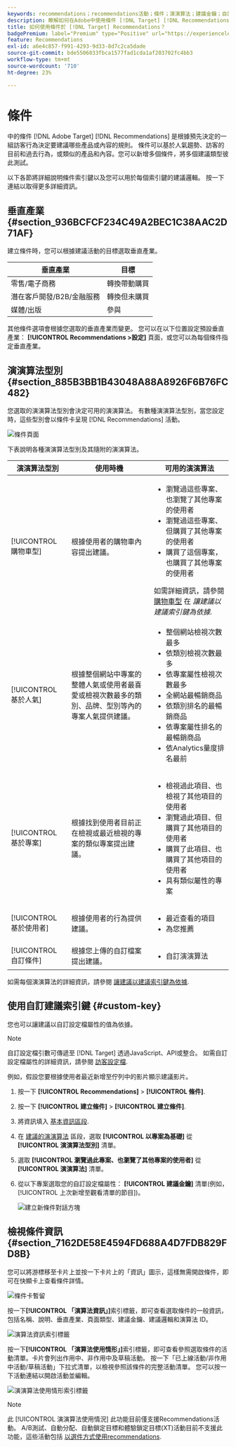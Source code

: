 ```yaml
---
keywords: recommendations；recommendations活動；條件；演演算法；建議金鑰；自訂金鑰；垂直產業；零售；eccommerce；銷售機會開發；b2b；金融服務；媒體；發佈
description: 瞭解如何在Adobe中使用條件 [!DNL Target] [!DNL Recommendations].
title: 如何使用條件於 [!DNL Target] Recommendations？
badgePremium: label="Premium" type="Positive" url="https://experienceleague.adobe.com/docs/target/using/introduction/intro.html?lang=en#premium newtab=true" tooltip="See what's included in Target Premium."
feature: Recommendations
exl-id: a6e4c857-f991-4293-9d33-8d7c2ca5dade
source-git-commit: bde5506033fbca1577fad1cda1af203702fc4bb3
workflow-type: tm+mt
source-wordcount: '710'
ht-degree: 23%

---
```


# 條件

中的條件 [!DNL Adobe Target] [!DNL Recommendations] 是根據預先決定的一組訪客行為決定要建議哪些產品或內容的規則。 條件可以基於人氣趨勢、訪客的目前和過去行為，或類似的產品和內容。您可以新增多個條件，將多個建議類型彼此測試。

以下各節將詳細說明條件索引鍵以及您可以用於每個索引鍵的建議邏輯。 按一下連結以取得更多詳細資訊。

## 垂直產業 {#section_936BCFCF234C49A2BEC1C38AAC2D71AF}

建立條件時，您可以根據建議活動的目標選取垂直產業。

| 垂直產業 | 目標 |
|--- |--- |
| 零售/電子商務 | 轉換帶動購買 |
| 潛在客戶開發/B2B/金融服務 | 轉換但未購買 |
| 媒體/出版 | 參與 |

其他條件選項會根據您選取的垂直產業而變更。 您可以在以下位置設定預設垂直產業： **[!UICONTROL Recommendations >設定]** 頁面，或您可以為每個條件指定垂直產業。

## 演演算法型別 {#section_885B3BB1B43048A88A8926F6B76FC482}

您選取的演演算法型別會決定可用的演演算法。 有數種演演算法型別，當您設定時，這些型別會以條件卡呈現 [!DNL Recommendations] 活動。

![條件頁面](assets/criteria-page.png)

下表說明各種演演算法型別及其隨附的演演算法。

| 演演算法型別 | 使用時機 | 可用的演演算法 |
| --- | --- | --- |
| [!UICONTROL 購物車型] | 根據使用者的購物車內容提出建議。 | <ul><li>瀏覽過這些專案、也瀏覽了其他專案的使用者</li><li>瀏覽過這些專案、但購買了其他專案的使用者</li><li>購買了這個專案，也購買了其他專案的使用者</li></ul>如需詳細資訊，請參閱 [購物車型](/help/main/c-recommendations/c-algorithms/base-the-recommendation-on-a-recommendation-key.md#cart-based) 在 *讓建議以建議索引鍵為依據*. |
| [!UICONTROL 基於人氣] | 根據整個網站中專案的整體人氣或使用者最喜愛或檢視次數最多的類別、品牌、型別等內的專案人氣提供建議。 | <ul><li>整個網站檢視次數最多</li><li>依類別檢視次數最多</li><li>依專案屬性檢視次數最多</li><li>全網站最暢銷商品</li><li>依類別排名的最暢銷商品</li><li>依專案屬性排名的最暢銷商品</li><li>依Analytics量度排名最前</li></ul> |
| [!UICONTROL 基於專案] | 根據找到使用者目前正在檢視或最近檢視的專案的類似專案提出建議。 | <ul><li>檢視過此項目、也檢視了其他項目的使用者</li><li>瀏覽過此項目、但購買了其他項目的使用者</li><li>購買了此項目、也購買了其他項目的使用者</li><li>具有類似屬性的專案</li></ul> |
| [!UICONTROL 基於使用者] | 根據使用者的行為提供建議。 | <ul><li>最近查看的項目</li><li>為您推薦</li></ul> |
| [!UICONTROL 自訂條件] | 根據您上傳的自訂檔案提出建議。 | <ul><li>自訂演演算法</li></ul> |

如需每個演演算法的詳細資訊，請參閱 [讓建議以建議索引鍵為依據](/help/main/c-recommendations/c-algorithms/base-the-recommendation-on-a-recommendation-key.md).

## 使用自訂建議索引鍵 {#custom-key}

您也可以讓建議以自訂設定檔屬性的值為依據。

>[!NOTE]
>
>自訂設定檔引數可傳遞至 [!DNL Target] 透過JavaScript、API或整合。 如需自訂設定檔屬性的詳細資訊，請參閱 [訪客設定檔](/help/main/c-target/c-visitor-profile/visitor-profile.md).

例如，假設您要根據使用者最近新增至佇列中的影片顯示建議影片。

1. 按一下 **[!UICONTROL Recommendations]** > **[!UICONTROL 條件]**.

1. 按一下 **[!UICONTROL 建立條件]** > **[!UICONTROL 建立條件]**.

1. 將資訊填入 [基本資訊區段](/help/main/c-recommendations/c-algorithms/create-new-algorithm.md#info).

1. 在 [建議的演演算法](/help/main/c-recommendations/c-algorithms/create-new-algorithm.md#rec-algo) 區段，選取 **[!UICONTROL 以專案為基礎]** 從 **[!UICONTROL 演演算法型別]** 清單。

1. 選取 **[!UICONTROL 瀏覽過此專案、也瀏覽了其他專案的使用者]** 從 **[!UICONTROL 演演算法]** 清單。

1. 從以下專案選取您的自訂設定檔屬性： **[!UICONTROL 建議金鑰]** 清單(例如， [!UICONTROL 上次新增至觀看清單的節目])。

   ![建立新條件對話方塊](assets/custom-key1.png)

## 檢視條件資訊 {#section_7162DE58E4594FD688A4D7FDB829FD8B}

您可以將游標移至卡片上並按一下卡片上的「資訊」圖示，這樣無需開啟條件，即可在快顯卡上查看條件詳情。

![條件卡暫留](/help/main/c-recommendations/c-algorithms/assets/criteria_hover.png)

按一下&#x200B;**[!UICONTROL 「演算法資訊」]**&#x200B;索引標籤，即可查看選取條件的一般資訊，包括名稱、說明、垂直產業、頁面類型、建議金鑰、建議邏輯和演算法 ID。

![演算法資訊索引標籤](/help/main/c-recommendations/c-algorithms/assets/criteria_info.png)

按一下&#x200B;**[!UICONTROL 「演算法使用情形」]**&#x200B;索引標籤，即可查看參照選取條件的活動清單。卡片會列出作用中、非作用中及草稿活動。 按一下「已上線活動/非作用中活動/草稿活動」下拉式清單，以檢視參照該條件的完整活動清單。 您可以按一下活動連結以開啟活動並編輯。

![演演算法使用情形索引標籤](/help/main/c-recommendations/c-algorithms/assets/criteria_usage.png)

>[!NOTE]
>
>此 [!UICONTROL 演演算法使用情況] 此功能目前僅支援Recommendations活動。 A/B測試、自動分配、自動鎖定目標和體驗鎖定目標(XT)活動目前不支援此功能，這些活動包括 [以選件方式使用recommendations](/help/main/c-recommendations/recommendations-as-an-offer.md).

